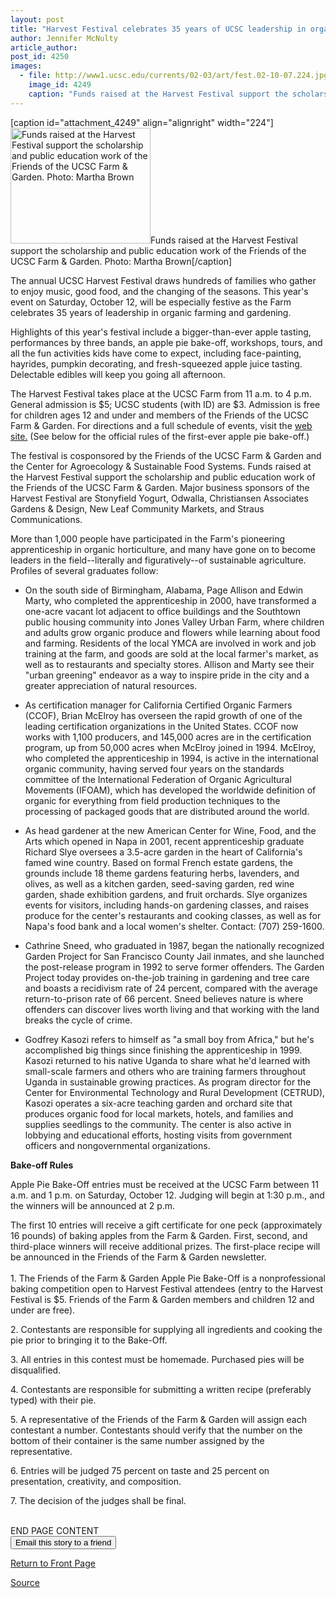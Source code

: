 ```yaml
---
layout: post
title: "Harvest Festival celebrates 35 years of UCSC leadership in organic farming and gardening"
author: Jennifer McNulty
article_author: 
post_id: 4250
images:
  - file: http://www1.ucsc.edu/currents/02-03/art/fest.02-10-07.224.jpg
    image_id: 4249
    caption: "Funds raised at the Harvest Festival support the scholarship and public education work of the Friends of the UCSC Farm & Garden. Photo: Martha Brown"
---
```


[caption id="attachment_4249" align="alignright" width="224"]<a href="http://dev-ucsc-news.pantheonsite.io/wp-content/uploads/2002/10/fest.02-10-07.224.jpg"><img class="size-full wp-image-4249" src="http://dev-ucsc-news.pantheonsite.io/wp-content/uploads/2002/10/fest.02-10-07.224.jpg" alt="Funds raised at the Harvest Festival support the scholarship and public education work of the Friends of the UCSC Farm & Garden. Photo: Martha Brown" width="224" height="185" /></a>Funds raised at the Harvest Festival support the scholarship and public education work of the Friends of the UCSC Farm & Garden. Photo: Martha Brown[/caption]
<p>
  The annual UCSC Harvest Festival draws hundreds of families who gather to enjoy music, good food, and the changing of the seasons. This year's event on Saturday, October 12, will be especially festive as the Farm celebrates 35 years of leadership in organic farming and gardening.
</p>
<p>
  Highlights of this year's festival include a bigger-than-ever apple tasting, performances by three bands, an apple pie bake-off, workshops, tours, and all the fun activities kids have come to expect, including face-painting, hayrides, pumpkin decorating, and fresh-squeezed apple juice tasting. Delectable edibles will keep you going all afternoon.
</p>
<p>
  The Harvest Festival takes place at the UCSC Farm from 11 a.m. to 4 p.m. General admission is $5; UCSC students (with ID) are $3. Admission is free for children ages 12 and under and members of the Friends of the UCSC Farm &amp; Garden. For directions and a full schedule of events, visit the <a href="http://zzyx.ucsc.edu/casfs/index.html">web site.</a> (See below for the official rules of the first-ever apple pie bake-off.)
</p>
<p>
  The festival is cosponsored by the Friends of the UCSC Farm &amp; Garden and the Center for Agroecology &amp; Sustainable Food Systems. Funds raised at the Harvest Festival support the scholarship and public education work of the Friends of the UCSC Farm &amp; Garden. Major business sponsors of the Harvest Festival are Stonyfield Yogurt, Odwalla, Christiansen Associates Gardens &amp; Design, New Leaf Community Markets, and Straus Communications.
</p>
<p>
  More than 1,000 people have participated in the Farm's pioneering apprenticeship in organic horticulture, and many have gone on to become leaders in the field--literally and figuratively--of sustainable agriculture. Profiles of several graduates follow:
</p>
<ul>
  <li>On the south side of Birmingham, Alabama, Page Allison and Edwin Marty, who completed the apprenticeship in 2000, have transformed a one-acre vacant lot adjacent to office buildings and the Southtown public housing community into Jones Valley Urban Farm, where children and adults grow organic produce and flowers while learning about food and farming. Residents of the local YMCA are involved in work and job training at the farm, and goods are sold at the local farmer's market, as well as to restaurants and specialty stores. Allison and Marty see their "urban greening" endeavor as a way to inspire pride in the city and a greater appreciation of natural resources.
  </li>
</ul>
<ul>
  <li>As certification manager for California Certified Organic Farmers (CCOF), Brian McElroy has overseen the rapid growth of one of the leading certification organizations in the United States. CCOF now works with 1,100 producers, and 145,000 acres are in the certification program, up from 50,000 acres when McElroy joined in 1994. McElroy, who completed the apprenticeship in 1994, is active in the international organic community, having served four years on the standards committee of the International Federation of Organic Agricultural Movements (IFOAM), which has developed the worldwide definition of organic for everything from field production techniques to the processing of packaged goods that are distributed around the world.
  </li>
</ul>
<ul>
  <li>
    <div align="left">
      As head gardener at the new American Center for Wine, Food, and the Arts which opened in Napa in 2001, recent apprenticeship graduate Richard Slye oversees a 3.5-acre garden in the heart of California's famed wine country. Based on formal French estate gardens, the grounds include 18 theme gardens featuring herbs, lavenders, and olives, as well as a kitchen garden, seed-saving garden, red wine garden, shade exhibition gardens, and fruit orchards. Slye organizes events for visitors, including hands-on gardening classes, and raises produce for the center's restaurants and cooking classes, as well as for Napa's food bank and a local women's shelter. Contact: (707) 259-1600.<br>
    </div>
  </li>
</ul>
<ul>
  <li>Cathrine Sneed, who graduated in 1987, began the nationally recognized Garden Project for San Francisco County Jail inmates, and she launched the post-release program in 1992 to serve former offenders. The Garden Project today provides on-the-job training in gardening and tree care and boasts a recidivism rate of 24 percent, compared with the average return-to-prison rate of 66 percent. Sneed believes nature is where offenders can discover lives worth living and that working with the land breaks the cycle of crime.<br>
  </li>
</ul>
<ul>
  <li>Godfrey Kasozi refers to himself as "a small boy from Africa," but he's accomplished big things since finishing the apprenticeship in 1999. Kasozi returned to his native Uganda to share what he'd learned with small-scale farmers and others who are training farmers throughout Uganda in sustainable growing practices. As program director for the Center for Environmental Technology and Rural Development (CETRUD), Kasozi operates a six-acre teaching garden and orchard site that produces organic food for local markets, hotels, and families and supplies seedlings to the community. The center is also active in lobbying and educational efforts, hosting visits from government officers and nongovernmental organizations.<br>
  </li>
</ul>
<p>
  <b>Bake-off Rules</b>
</p>
<p>
  Apple Pie Bake-Off entries must be received at the UCSC Farm between 11 a.m. and 1 p.m. on Saturday, October 12. Judging will begin at 1:30 p.m., and the winners will be announced at 2 p.m.<br>
</p>
<p>
  The first 10 entries will receive a gift certificate for one peck (approximately 16 pounds) of baking apples from the Farm &amp; Garden. First, second, and third-place winners will receive additional prizes. The first-place recipe will be announced in the Friends of the Farm &amp; Garden newsletter.<br>
  <br>
  1. The Friends of the Farm &amp; Garden Apple Pie Bake-Off is a nonprofessional baking competition open to Harvest Festival attendees (entry to the Harvest Festival is $5. Friends of the Farm &amp; Garden members and children 12 and under are free).<br>
</p>
<p>
  2. Contestants are responsible for supplying all ingredients and cooking the pie prior to bringing it to the Bake-Off.<br>
</p>
<p>
  3. All entries in this contest must be homemade. Purchased pies will be disqualified.
</p>
<p>
  4. Contestants are responsible for submitting a written recipe (preferably typed) with their pie.<br>
</p>
<p>
  5. A representative of the Friends of the Farm &amp; Garden will assign each contestant a number. Contestants should verify that the number on the bottom of their container is the same number assigned by the representative.<br>
</p>
<p>
  6. Entries will be judged 75 percent on taste and 25 percent on presentation, creativity, and composition.<br>
</p>
<p>
  7. The decision of the judges shall be final.
</p>
<p>
  <br>
  END PAGE CONTENT<br>
  <input name="t1" size="-1" type="hidden"> <input name="SUBMIT" type="submit" value="Email this story to a friend">
</p>
<p>
  <a href="http://currents.ucsc.edu/">Return to Front Page</a>
</p>
<p><a href="http://www1.ucsc.edu/currents/02-03/10-07/harvest.html" title="Permalink to harvest">Source</a></p>
